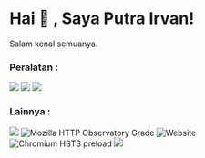 # Hai 👋 , Saya Putra Irvan!
Salam kenal semuanya.  

### Peralatan :
<p>
    <img src="https://img.shields.io/badge/Text%20Editor-Visual%20Studio-blue" />
    <img src="https://img.shields.io/badge/Text%20Editor-Notepad-green" />
    <img src="https://img.shields.io/badge/Text%20Editor-Notepad%20%2B%2B-soft%20green"  />    
         
</p>

### Lainnya :
<p>
    <img src="https://gpvc.arturio.dev/secgoh" />
    <img alt="Mozilla HTTP Observatory Grade" src="https://img.shields.io/mozilla-observatory/grade/github.com?publish">
    <img alt="Website" src="https://img.shields.io/website?url=https%3A%2F%2Fputrairvan.skom.id">
    <img alt="Chromium HSTS preload" src="https://img.shields.io/hsts/preload/github.com">
    <a href="https://putrairvan.skom.id/social" target="blank"><img src="https://img.shields.io/badge/Website-Putra Irvan Site-green?" /></a>
</p>
